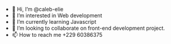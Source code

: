 - 👋 Hi, I’m @caleb-elie
- 👀 I’m interested in Web development
- 🌱 I’m currently learning Javascript
- 💞️ I’m looking to collaborate on front-end development project.
- 📫 How to reach me +229 60386375


